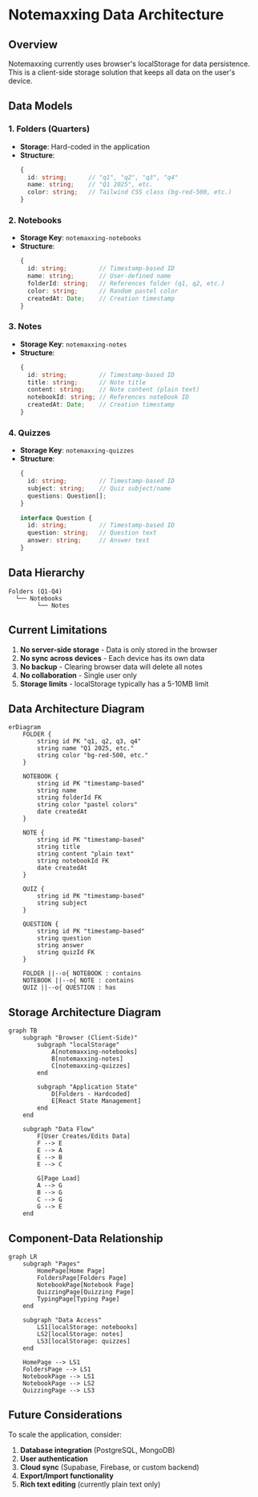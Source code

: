 # Notemaxxing Data Architecture

## Overview
Notemaxxing currently uses browser's localStorage for data persistence. This is a client-side storage solution that keeps all data on the user's device.

## Data Models

### 1. Folders (Quarters)
- **Storage**: Hard-coded in the application
- **Structure**: 
  ```typescript
  {
    id: string;      // "q1", "q2", "q3", "q4"
    name: string;    // "Q1 2025", etc.
    color: string;   // Tailwind CSS class (bg-red-500, etc.)
  }
  ```

### 2. Notebooks
- **Storage Key**: `notemaxxing-notebooks`
- **Structure**:
  ```typescript
  {
    id: string;         // Timestamp-based ID
    name: string;       // User-defined name
    folderId: string;   // References folder (q1, q2, etc.)
    color: string;      // Random pastel color
    createdAt: Date;    // Creation timestamp
  }
  ```

### 3. Notes
- **Storage Key**: `notemaxxing-notes`
- **Structure**:
  ```typescript
  {
    id: string;         // Timestamp-based ID
    title: string;      // Note title
    content: string;    // Note content (plain text)
    notebookId: string; // References notebook ID
    createdAt: Date;    // Creation timestamp
  }
  ```

### 4. Quizzes
- **Storage Key**: `notemaxxing-quizzes`
- **Structure**:
  ```typescript
  {
    id: string;         // Timestamp-based ID
    subject: string;    // Quiz subject/name
    questions: Question[];
  }
  
  interface Question {
    id: string;         // Timestamp-based ID
    question: string;   // Question text
    answer: string;     // Answer text
  }
  ```

## Data Hierarchy
```
Folders (Q1-Q4)
  └── Notebooks
        └── Notes
```

## Current Limitations
1. **No server-side storage** - Data is only stored in the browser
2. **No sync across devices** - Each device has its own data
3. **No backup** - Clearing browser data will delete all notes
4. **No collaboration** - Single user only
5. **Storage limits** - localStorage typically has a 5-10MB limit

## Data Architecture Diagram

```mermaid
erDiagram
    FOLDER {
        string id PK "q1, q2, q3, q4"
        string name "Q1 2025, etc."
        string color "bg-red-500, etc."
    }
    
    NOTEBOOK {
        string id PK "timestamp-based"
        string name
        string folderId FK
        string color "pastel colors"
        date createdAt
    }
    
    NOTE {
        string id PK "timestamp-based"
        string title
        string content "plain text"
        string notebookId FK
        date createdAt
    }
    
    QUIZ {
        string id PK "timestamp-based"
        string subject
    }
    
    QUESTION {
        string id PK "timestamp-based"
        string question
        string answer
        string quizId FK
    }
    
    FOLDER ||--o{ NOTEBOOK : contains
    NOTEBOOK ||--o{ NOTE : contains
    QUIZ ||--o{ QUESTION : has
```

## Storage Architecture Diagram

```mermaid
graph TB
    subgraph "Browser (Client-Side)"
        subgraph "localStorage"
            A[notemaxxing-notebooks]
            B[notemaxxing-notes]
            C[notemaxxing-quizzes]
        end
        
        subgraph "Application State"
            D[Folders - Hardcoded]
            E[React State Management]
        end
    end
    
    subgraph "Data Flow"
        F[User Creates/Edits Data]
        F --> E
        E --> A
        E --> B
        E --> C
        
        G[Page Load]
        A --> G
        B --> G
        C --> G
        G --> E
    end
```

## Component-Data Relationship

```mermaid
graph LR
    subgraph "Pages"
        HomePage[Home Page]
        FoldersPage[Folders Page]
        NotebookPage[Notebook Page]
        QuizzingPage[Quizzing Page]
        TypingPage[Typing Page]
    end
    
    subgraph "Data Access"
        LS1[localStorage: notebooks]
        LS2[localStorage: notes]
        LS3[localStorage: quizzes]
    end
    
    HomePage --> LS1
    FoldersPage --> LS1
    NotebookPage --> LS1
    NotebookPage --> LS2
    QuizzingPage --> LS3
```

## Future Considerations
To scale the application, consider:
1. **Database integration** (PostgreSQL, MongoDB)
2. **User authentication** 
3. **Cloud sync** (Supabase, Firebase, or custom backend)
4. **Export/Import functionality**
5. **Rich text editing** (currently plain text only)